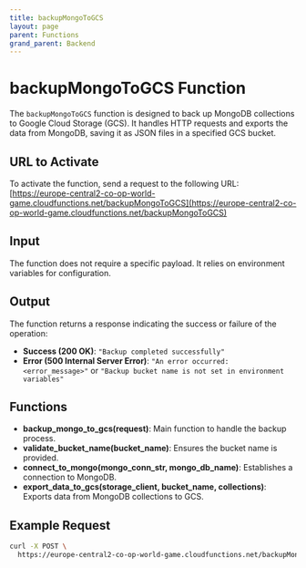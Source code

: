 ```yaml
---
title: backupMongoToGCS
layout: page
parent: Functions
grand_parent: Backend
---
```


# backupMongoToGCS Function

The `backupMongoToGCS` function is designed to back up MongoDB collections to Google Cloud Storage (GCS). It handles HTTP requests and exports the data from MongoDB, saving it as JSON files in a specified GCS bucket.

## URL to Activate

To activate the function, send a request to the following URL:
[https://europe-central2-co-op-world-game.cloudfunctions.net/backupMongoToGCS](https://europe-central2-co-op-world-game.cloudfunctions.net/backupMongoToGCS)

## Input

The function does not require a specific payload. It relies on environment variables for configuration.

## Output

The function returns a response indicating the success or failure of the operation:

- **Success (200 OK)**: `"Backup completed successfully"`
- **Error (500 Internal Server Error)**: `"An error occurred: <error_message>"` or `"Backup bucket name is not set in environment variables"`

## Functions

- **backup_mongo_to_gcs(request)**: Main function to handle the backup process.
- **validate_bucket_name(bucket_name)**: Ensures the bucket name is provided.
- **connect_to_mongo(mongo_conn_str, mongo_db_name)**: Establishes a connection to MongoDB.
- **export_data_to_gcs(storage_client, bucket_name, collections)**: Exports data from MongoDB collections to GCS.

## Example Request

```bash
curl -X POST \
  https://europe-central2-co-op-world-game.cloudfunctions.net/backupMongoToGCS
```
